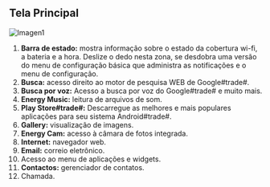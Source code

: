 ## Tela Principal

![Imagen1](http://static.energysistem.com/images/manuals/42258/543d020800cdb.jpg)

1. **Barra de estado:** mostra informação sobre o estado da cobertura wi-fi, a bateria e a hora. Deslize o dedo nesta zona, se desdobra uma versão do menu de configuração básica que administra as notificações e o menu de configuração.
2. **Busca:** acesso direito ao motor de pesquisa WEB de Google#trade#.
3. **Busca por voz:** Acesso a busca por voz do Google#trade# e muito mais.
4. **Energy Music:** leitura de arquivos de som.
5. **Play Store#trade#:** Descarregue as melhores e mais populares aplicações para seu sistema Android#trade#.
6. **Gallery:** visualização de imagens.
7. **Energy Cam:** acesso à câmara de fotos integrada.
8. **Internet:** navegador web.
9. **Email:** correio eletrônico.
10. Acesso ao menu de aplicações e widgets.
11. **Contactos:** gerenciador de contatos.
12. Chamada.
